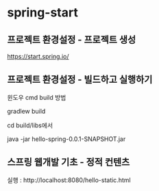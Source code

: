 # spring-start
## 프로젝트 환경설정 - 프로젝트 생성
https://start.spring.io/

## 프로젝트 환경설정 - 빌드하고 실행하기
윈도우 cmd build 방법

gradlew build

cd build/libs에서

java -jar hello-spring-0.0.1-SNAPSHOT.jar

## 스프링 웹개발 기초 - 정적 컨텐츠
실행 : http://localhost:8080/hello-static.html


